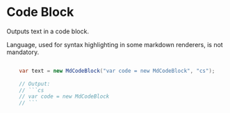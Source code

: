 # Code Block

Outputs text in a code block. 

Language, used for syntax highlighting in some markdown renderers, is not mandatory.  

```cs

    var text = new MdCodeBlock("var code = new MdCodeBlock", "cs");
    
    // Output:
    // ```cs
    // var code = new MdCodeBlock
    // ```
    
```